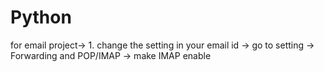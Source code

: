 # Python

for email project->
    1. change the setting in your email id -> go to setting -> Forwarding and POP/IMAP -> make IMAP enable
